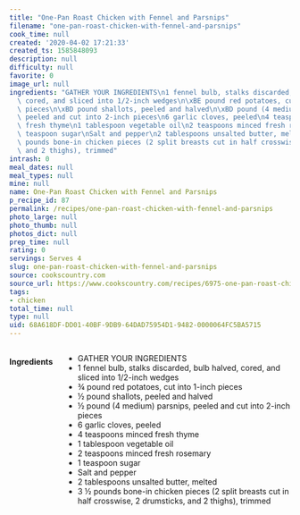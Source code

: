 ```yaml
---
title: "One-Pan Roast Chicken with Fennel and Parsnips"
filename: "one-pan-roast-chicken-with-fennel-and-parsnips"
cook_time: null
created: '2020-04-02 17:21:33'
created_ts: 1585848093
description: null
difficulty: null
favorite: 0
image_url: null
ingredients: "GATHER YOUR INGREDIENTS\n1 fennel bulb, stalks discarded, bulb halved,\
  \ cored, and sliced into 1/2-inch wedges\n\xBE pound red potatoes, cut into 1-inch\
  \ pieces\n\xBD pound shallots, peeled and halved\n\xBD pound (4 medium) parsnips,\
  \ peeled and cut into 2-inch pieces\n6 garlic cloves, peeled\n4 teaspoons minced\
  \ fresh thyme\n1 tablespoon vegetable oil\n2 teaspoons minced fresh rosemary\n1\
  \ teaspoon sugar\nSalt and pepper\n2 tablespoons unsalted butter, melted\n3 \xBD\
  \ pounds bone-in chicken pieces (2 split breasts cut in half crosswise, 2 drumsticks,\
  \ and 2 thighs), trimmed"
intrash: 0
meal_dates: null
meal_types: null
mine: null
name: One-Pan Roast Chicken with Fennel and Parsnips
p_recipe_id: 87
permalink: /recipes/one-pan-roast-chicken-with-fennel-and-parsnips
photo_large: null
photo_thumb: null
photos_dict: null
prep_time: null
rating: 0
servings: Serves 4
slug: one-pan-roast-chicken-with-fennel-and-parsnips
source: cookscountry.com
source_url: https://www.cookscountry.com/recipes/6975-one-pan-roast-chicken-with-fennel-and-parsnips?extcode=MCSKM10L0&ref=new_search_experience_32
tags:
- chicken
total_time: null
type: null
uid: 68A618DF-DD01-40BF-9DB9-64DAD75954D1-9482-0000064FC5BA5715
---
```

<div class="large-8 medium-7 columns" id="writeup">	</div><!-- #writeup -->
</div><!-- #row-one -->
<div class="row" id="row-two">	<div class="medium-4 small-5 columns" id="ingredients"><h4>Ingredients</h4><div class="box box-ingredients content"><ul>
<li>GATHER YOUR INGREDIENTS</li>
<li>1 fennel bulb, stalks discarded, bulb halved, cored, and sliced into 1/2-inch wedges</li>
<li>¾ pound red potatoes, cut into 1-inch pieces</li>
<li>½ pound shallots, peeled and halved</li>
<li>½ pound (4 medium) parsnips, peeled and cut into 2-inch pieces</li>
<li>6 garlic cloves, peeled</li>
<li>4 teaspoons minced fresh thyme</li>
<li>1 tablespoon vegetable oil</li>
<li>2 teaspoons minced fresh rosemary</li>
<li>1 teaspoon sugar</li>
<li>Salt and pepper</li>
<li>2 tablespoons unsalted butter, melted</li>
<li>3 ½ pounds bone-in chicken pieces (2 split breasts cut in half crosswise, 2 drumsticks, and 2 thighs), trimmed</li>
</ul>
</div>	</div>	<div class="medium-6 small-7 columns" id="directions">	</div>